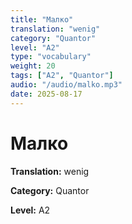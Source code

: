 ```yaml
---
title: "Малко"
translation: "wenig"
category: "Quantor"
level: "A2"
type: "vocabulary"
weight: 20
tags: ["A2", "Quantor"]
audio: "/audio/malko.mp3"
date: 2025-08-17
---
```


# Малко

**Translation:** wenig

**Category:** Quantor

**Level:** A2

